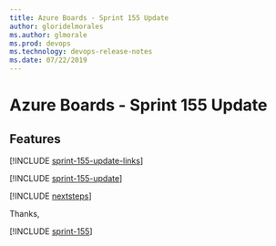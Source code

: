 ```yaml
---
title: Azure Boards - Sprint 155 Update
author: gloridelmorales
ms.author: glmorale
ms.prod: devops
ms.technology: devops-release-notes
ms.date: 07/22/2019
---
```


# Azure Boards - Sprint 155 Update

## Features

[!INCLUDE [sprint-155-update-links](../_shared/boards/sprint-155-update-links.md)]

[!INCLUDE [sprint-155-update](../_shared/boards/sprint-155-update.md)]

[!INCLUDE [nextsteps](../_shared/nextsteps.md)]

Thanks,

[!INCLUDE [sprint-155](../_shared/signer/sprint-155.md)]
